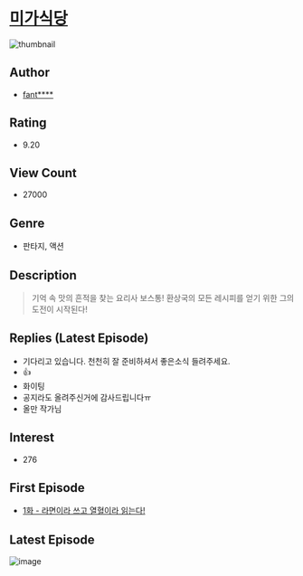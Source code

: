 # [미가식당](https://comic.naver.com/bestChallenge/list?titleId=775770)
![thumbnail](https://image-comic.pstatic.net/user_contents_data/challenge_comic/2021/06/30/347618/thumbnail_202x164765c7d0a_6a47_45eb_ad6f_6a2e5a9d7b3f_00003532.JPEG)

## Author
- [fant****](https://comic.naver.com/artistTitle?id=347618)

## Rating
- 9.20

## View Count
- 27000

## Genre
- 판타지, 액션

## Description
> 기억 속 맛의 흔적을 찾는 요리사 보스통! 환상국의 모든 레시피를 얻기 위한 그의 도전이 시작된다!

## Replies (Latest Episode)
- 기다리고 있습니다. 천천히 잘 준비하셔서 좋은소식 들려주세요.
- 👍
- 화이팅
- 공지라도 올려주신거에 감사드립니다ㅠ
- 올만 작가님

## Interest
- 276

## First Episode
- [1화 - 라면이라 쓰고 열혈이라 읽는다!](https://comic.naver.com/bestChallenge/detail?titleId=775770&no=1)

## Latest Episode
![image](https://image-comic.pstatic.net/user_contents_data/challenge_comic/2022/09/05/347618/upload_4123438231003227702.jpeg)
